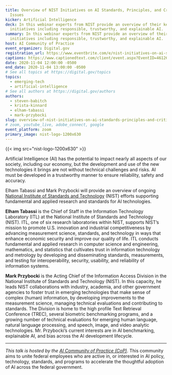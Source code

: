 ```yaml
---
title: Overview of NIST Initiatives on AI Standards, Principles, and Critical AI
  Issues
kicker: Artificial Intelligence
deck: In this webinar experts from NIST provide an overview of their key Artificial Intelligence (AI)
  initiatives including responsible, trustworthy, and explainable AI.
summary: In this webinar experts from NIST provide an overview of their key Artificial Intelligence (AI)
  initiatives including responsible, trustworthy, and explainable AI.
host: AI Community of Practice
event_organizer: Digital.gov
registration_url: https://www.eventbrite.com/e/nist-initiatives-on-ai-standards-principles-and-critical-ai-issues-tickets-126074818175
captions: https://www.captionedtext.com/client/event.aspx?EventID=4612621&CustomerID=321
date: 2020-11-04 12:00:00 -0500
end_date: 2020-11-04 13:00:00 -0500
# See all topics at https://digital.gov/topics
topics:
  - emerging-tech
  - artificial-intelligence
# See all authors at https://digital.gov/authors
authors:
  - steven-babitch
  - krista-kinnard
  - elham-tabassi
  - mark-przybocki 
slug: overview-of-nist-initiatives-on-ai-standards-principles-and-critical-ai-issues
# zoom, youtube_live, adobe_connect, google
event_platform: zoom
primary_image: nist-logo-1200x630
---
```


{{< img src="nist-logo-1200x630" >}}

Artificial Intelligence (AI) has the potential to impact nearly all aspects of our society, including our economy, but the development and use of the new technologies it brings are not without technical challenges and risks. AI must be developed in a trustworthy manner to ensure reliability, safety and accuracy. 

Elham Tabassi and Mark Przybocki will provide an overview of ongoing [National Institute of Standards and Technology](https://www.nist.gov/) (NIST) efforts supporting fundamental and applied research and standards for AI technologies.

**Elham Tabassi** is the Chief of Staff in the Information Technology Laboratory (ITL) at the National Institute of Standards and Technology (NIST). ITL, one of six research laboratories within NIST, supports NIST’s mission to promote U.S. innovation and industrial competitiveness by advancing measurement science, standards, and technology in ways that enhance economic security and improve our quality of life. ITL conducts fundamental and applied research in computer science and engineering, mathematics, and statistics that cultivates trust in information technology and metrology by developing and disseminating standards, measurements, and testing for interoperability, security, usability, and reliability of information systems.  

**Mark Przybocki** is the Acting Chief of the Information Access Division in the National Institute of Standards and Technology (NIST). In this capacity, he leads NIST collaborations with industry, academia, and other government agencies to foster trust in emerging technologies that make sense of complex (human) information, by developing improvements to the measurement science, managing technical evaluations and contributing to standards. The Division is home to the high profile Text Retrieval Conference (TREC), several biometric benchmarking programs, and a growing number of technical evaluations for emerging human language, natural language processing, and speech, image, and video analytic technologies. Mr. Przybocki’s current interests are in AI benchmarking, explainable AI, and bias across the AI development lifecycle.

- - -

*This talk is hosted by the [AI Community of Practice (CoP)](https://digital.gov/communities/artificial-intelligence/)*. This community aims to unite federal employees who are active in, or interested in AI policy, technology, standards, and programs to accelerate the thoughtful adoption of AI across the federal government.


